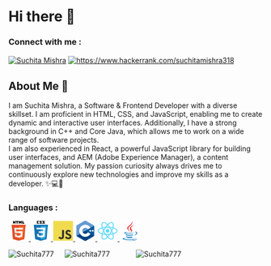 <h1>Hi there 👋</h1>

  <h3 align="left">Connect with me :</h3>
    <p align="left">
        <a href="https://www.linkedin.com/in/suchitamishra777/" target="blank"><img align="center"
                src="https://raw.githubusercontent.com/rahuldkjain/github-profile-readme-generator/master/src/images/icons/Social/linked-in-alt.svg" alt="Suchita Mishra" height="30"
                width="40" /></a>
        <a href="https://www.hackerrank.com/suchitamishra318" target="blank"><img align="center"
                src="https://raw.githubusercontent.com/rahuldkjain/github-profile-readme-generator/master/src/images/icons/Social/hackerrank.svg"
                alt="https://www.hackerrank.com/suchitamishra318" height="30" width="40" /></a>
    </p>

   <h2>About Me 🚀</h2>
    <p>
        I am Suchita Mishra, a Software & Frontend Developer with a diverse skillset. I am proficient in HTML,
        CSS, and JavaScript, enabling me to create dynamic and interactive user interfaces. Additionally, I have a strong
        background in C++ and Core Java, which allows me to work on a wide range of software projects.
        <br>
        I am also experienced in React, a powerful JavaScript library for building user interfaces, and AEM (Adobe Experience Manager), a content management solution.
        My passion curiosity always drives me to continuously explore new technologies and improve my skills as a developer.
        ✨💻🎨
    </p>

   <h3 align="left">Languages :</h3>
    <p align="left">
        <a href="https://www.w3schools.com/html/" target="_blank" rel="noreferrer"> <img
                src="https://raw.githubusercontent.com/devicons/devicon/master/icons/html5/html5-original-wordmark.svg" alt="HTML5" width="40"
                height="40" /> </a>
        <a href="https://www.w3schools.com/css/" target="_blank" rel="noreferrer"> <img
                src="https://raw.githubusercontent.com/devicons/devicon/master/icons/css3/css3-original-wordmark.svg" alt="CSS3" width="40"
                height="40" /> </a>
        <a href="https://developer.mozilla.org/en-US/docs/Web/JavaScript" target="_blank" rel="noreferrer"> <img
                src="https://raw.githubusercontent.com/devicons/devicon/master/icons/javascript/javascript-original.svg" alt="JavaScript"
                width="40" height="40" /> </a>
        <a href="https://www.w3schools.com/cpp/" target="_blank" rel="noreferrer"> <img
                src="https://raw.githubusercontent.com/devicons/devicon/master/icons/cplusplus/cplusplus-original.svg" alt="C++" width="40"
                height="40" /> </a>
        <a href="https://reactjs.org/" target="_blank" rel="noreferrer"> <img
                src="https://raw.githubusercontent.com/devicons/devicon/master/icons/react/react-original.svg" alt="React" width="40"
                height="40" /> </a>
        <a href="https://www.java.com/en/" target="_blank" rel="noreferrer"> <img
                src="https://raw.githubusercontent.com/devicons/devicon/master/icons/java/java-original.svg" alt="Java" width="40"
                height="40" /> </a>
    </p>

  

  <div style="display: flex; justify-content: center;">
      <img src="https://github-readme-stats.vercel.app/api/top-langs?username=Suchita777&show_icons=true&theme=tokyonight&locale=en&layout=compact"
            alt="Suchita777" style="width: 43%;" />
    <img src="https://github-readme-stats.vercel.app/api?username=Suchita777&theme=tokyonight" alt="Suchita777"
                style="width: 55%;" />
    <img src="https://github-readme-streak-stats.herokuapp.com/?user=Suchita777&theme=tokyonight"
                alt="Suchita777" style="width: 98%;" />
  </div>

</div>

